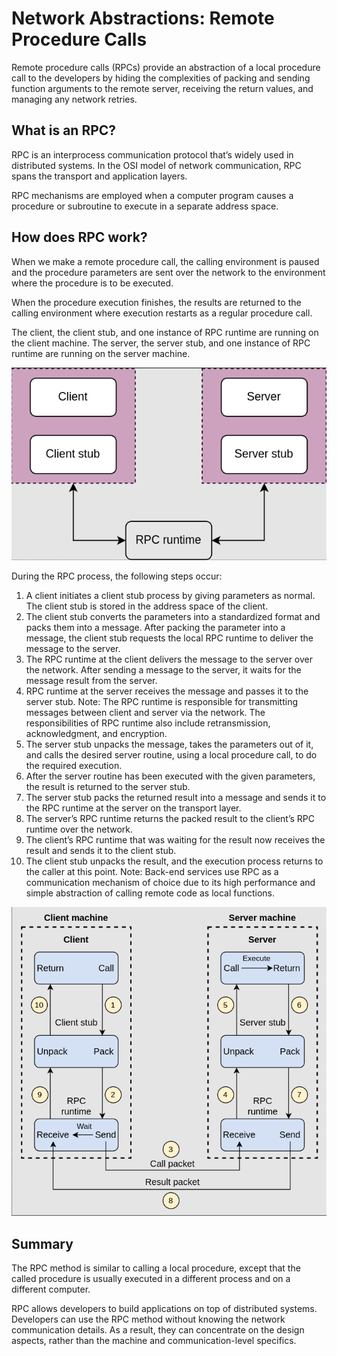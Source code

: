 <h1>Network Abstractions: Remote Procedure Calls</h1>

Remote procedure calls (RPCs) provide an abstraction of a local procedure call to the developers 
by hiding the complexities of packing and sending function arguments to the remote server, 
receiving the return values, and managing any network retries.

<h2>What is an RPC?</h2>
RPC is an interprocess communication protocol that’s widely used in distributed systems. 
In the OSI model of network communication, RPC spans the transport and application layers.

RPC mechanisms are employed when a computer program causes a procedure or subroutine to execute in a separate address space.

<h2>How does RPC work?</h2>
When we make a remote procedure call, the calling environment is paused and the procedure parameters 
are sent over the network to the environment where the procedure is to be executed.

When the procedure execution finishes, the results are returned to the calling environment where execution restarts 
as a regular procedure call.

The client, the client stub, and one instance of RPC runtime are running on the client machine. 
The server, the server stub, and one instance of RPC runtime are running on the server machine.

![img_1.png](attachment01.png)

During the RPC process, the following steps occur:
1. A client initiates a client stub process by giving parameters as normal. 
The client stub is stored in the address space of the client.
2. The client stub converts the parameters into a standardized format and packs them into a message. 
After packing the parameter into a message, the client stub requests the local RPC runtime to deliver the message to the server.
3. The RPC runtime at the client delivers the message to the server over the network. After sending a message to the server, 
it waits for the message result from the server.
4. RPC runtime at the server receives the message and passes it to the server stub.
Note: The RPC runtime is responsible for transmitting messages between client and server via the network. 
The responsibilities of RPC runtime also include retransmission, acknowledgment, and encryption.
5. The server stub unpacks the message, takes the parameters out of it, and calls the desired server routine, 
using a local procedure call, to do the required execution.
6. After the server routine has been executed with the given parameters, the result is returned to the server stub.
7. The server stub packs the returned result into a message and sends it to the RPC runtime 
at the server on the transport layer.
8. The server’s RPC runtime returns the packed result to the client’s RPC runtime over the network.
9. The client’s RPC runtime that was waiting for the result now receives the result and sends it to the client stub.
10. The client stub unpacks the result, and the execution process returns to the caller at this point.
Note: Back-end services use RPC as a communication mechanism of choice due to its high performance 
and simple abstraction of calling remote code as local functions.

![img.png](attachment02.png)

<h2>Summary</h2>
The RPC method is similar to calling a local procedure, except that the called procedure is usually executed 
in a different process and on a different computer.

RPC allows developers to build applications on top of distributed systems. Developers can use the RPC method 
without knowing the network communication details. As a result, they can concentrate on the design aspects, 
rather than the machine and communication-level specifics.
